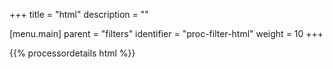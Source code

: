 +++
title = "html"
description = ""

[menu.main]
parent = "filters"
identifier = "proc-filter-html"
weight = 10
+++

{{% processordetails html %}}